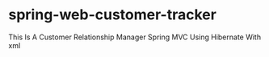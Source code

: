 # spring-web-customer-tracker
This Is A Customer Relationship Manager Spring MVC Using Hibernate With xml   
